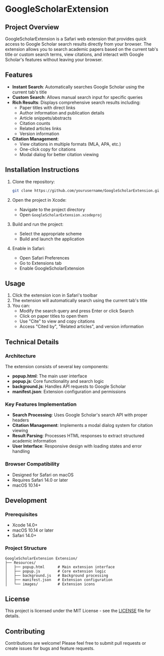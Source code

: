 # GoogleScholarExtension

## Project Overview

GoogleScholarExtension is a Safari web extension that provides quick access to Google Scholar search results directly from your browser. The extension allows you to search academic papers based on the current tab's title or custom search terms, view citations, and interact with Google Scholar's features without leaving your browser.

## Features

- **Instant Search**: Automatically searches Google Scholar using the current tab's title
- **Custom Search**: Allows manual search input for specific queries
- **Rich Results**: Displays comprehensive search results including:
  - Paper titles with direct links
  - Author information and publication details
  - Article snippets/abstracts
  - Citation counts
  - Related articles links
  - Version information
- **Citation Management**: 
  - View citations in multiple formats (MLA, APA, etc.)
  - One-click copy for citations
  - Modal dialog for better citation viewing

## Installation Instructions

1. Clone the repository:
   ```bash
   git clone https://github.com/yourusername/GoogleScholarExtension.git
   ```

2. Open the project in Xcode:
   - Navigate to the project directory
   - Open `GoogleScholarExtension.xcodeproj`

3. Build and run the project:
   - Select the appropriate scheme
   - Build and launch the application

4. Enable in Safari:
   - Open Safari Preferences
   - Go to Extensions tab
   - Enable GoogleScholarExtension

## Usage

1. Click the extension icon in Safari's toolbar
2. The extension will automatically search using the current tab's title
3. You can:
   - Modify the search query and press Enter or click Search
   - Click on paper titles to open them
   - Use "Cite" to view and copy citations
   - Access "Cited by", "Related articles", and version information

## Technical Details

### Architecture

The extension consists of several key components:

- **popup.html**: The main user interface
- **popup.js**: Core functionality and search logic
- **background.js**: Handles API requests to Google Scholar
- **manifest.json**: Extension configuration and permissions

### Key Features Implementation

- **Search Processing**: Uses Google Scholar's search API with proper headers
- **Citation Management**: Implements a modal dialog system for citation viewing
- **Result Parsing**: Processes HTML responses to extract structured academic information
- **User Interface**: Responsive design with loading states and error handling

### Browser Compatibility

- Designed for Safari on macOS
- Requires Safari 14.0 or later
- macOS 10.14+

## Development

### Prerequisites

- Xcode 14.0+
- macOS 10.14 or later
- Safari 14.0+

### Project Structure

```
GoogleScholarExtension Extension/
├── Resources/
│   ├── popup.html      # Main extension interface
│   ├── popup.js        # Core extension logic
│   ├── background.js   # Background processing
│   ├── manifest.json   # Extension configuration
│   └── images/         # Extension icons
```

## License

This project is licensed under the MIT License - see the [LICENSE](LICENSE) file for details.

## Contributing

Contributions are welcome! Please feel free to submit pull requests or create issues for bugs and feature requests.
